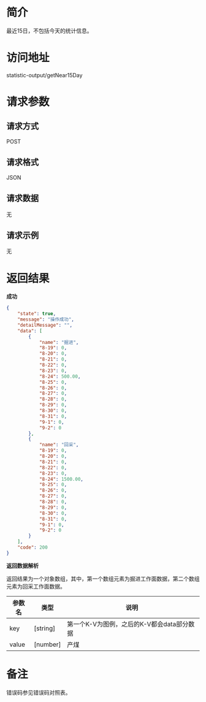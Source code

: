 # 简介
最近15日，不包括今天的统计信息。

# 访问地址
statistic-output/getNear15Day

# 请求参数

## 请求方式
POST

## 请求格式
JSON

## 请求数据
无

## 请求示例
无

# 返回结果
**成功**
```json
{
    "state": true,
    "message": "操作成功",
    "detailMessage": "",
    "data": [
        {
            "name": "掘进",
            "8-19": 0,
            "8-20": 0,
            "8-21": 0,
            "8-22": 0,
            "8-23": 0,
            "8-24": 500.00,
            "8-25": 0,
            "8-26": 0,
            "8-27": 0,
            "8-28": 0,
            "8-29": 0,
            "8-30": 0,
            "8-31": 0,
            "9-1": 0,
            "9-2": 0
        },
        {
            "name": "回采",
            "8-19": 0,
            "8-20": 0,
            "8-21": 0,
            "8-22": 0,
            "8-23": 0,
            "8-24": 1500.00,
            "8-25": 0,
            "8-26": 0,
            "8-27": 0,
            "8-28": 0,
            "8-29": 0,
            "8-30": 0,
            "8-31": 0,
            "9-1": 0,
            "9-2": 0
        }
    ],
    "code": 200
}
```

**返回数据解析**

返回结果为一个对象数组，其中，第一个数组元素为掘进工作面数据，第二个数组元素为回采工作面数据。


|参数名|类型|说明|
|-|-|-|
|key|[string]|第一个K-V为图例，之后的K-V都会data部分数据|
|value|[number]|产煤|

# 备注
错误码参见错误码对照表。
